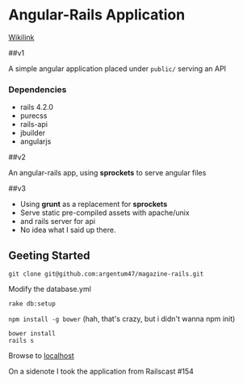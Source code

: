 # Angular-Rails Application 
[Wikilink](https://github.com/argentum47/magazine-rails/wiki)

##v1

A simple angular application placed under `public/` serving an API


### Dependencies

* rails 4.2.0
* purecss
* rails-api
* jbuilder
* angularjs


##v2

An angular-rails app, using __sprockets__ to serve angular files


##v3

* Using __grunt__ as a replacement for __sprockets__
* Serve static pre-compiled assets with apache/unix
* and rails server for api
* No idea what I said up there.

## Geeting Started

`git clone git@github.com:argentum47/magazine-rails.git`

Modify the database.yml

```
rake db:setup
```
`npm install -g bower` (hah, that's crazy, but i didn't wanna npm init)
```
bower install
rails s
```

Browse to <a href="localhost:3000">localhost</a>

<aside>On a sidenote I took the application from Railscast #154 </aside>
